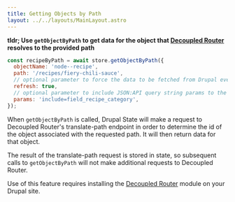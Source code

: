 ```yaml
---
title: Getting Objects by Path
layout: ../../layouts/MainLayout.astro
---
```


**tldr; Use `getObjectByPath` to get data for the object that
[Decoupled Router](https://www.drupal.org/project/decoupled_router) resolves to
the provided path**

```js
const recipeByPath = await store.getObjectByPath({
  objectName: 'node--recipe',
  path: '/recipes/fiery-chili-sauce',
  // optional parameter to force the data to be fetched from Drupal even if it exists in the local store.
  refresh: true,
  // optional parameter to include JSON:API query string params to the endpoint to be fetched
  params: 'include=field_recipe_category',
});
```

When `getObjectByPath` is called, Drupal State will make a request to Decoupled
Router's translate-path endpoint in order to determine the id of the object
associated with the requested path. It will then return data for that object.

The result of the translate-path request is stored in state, so subsequent calls
to `getObjectByPath` will not make additional requests to Decoupled Router.

Use of this feature requires installing the
[Decoupled Router](https://www.drupal.org/project/decoupled_router) module on
your Drupal site.
